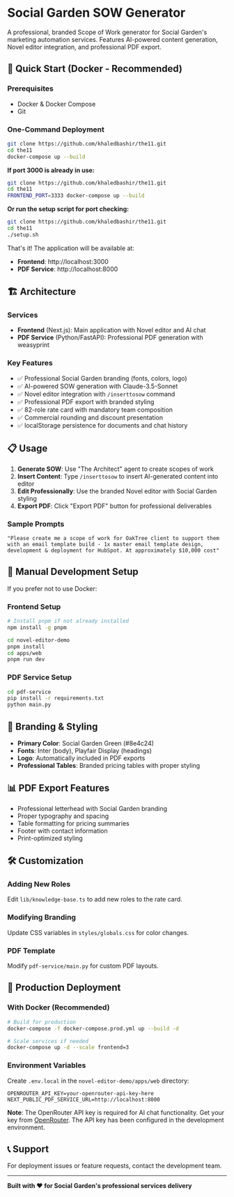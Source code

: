 # Social Garden SOW Generator

A professional, branded Scope of Work generator for Social Garden's marketing automation services. Features AI-powered content generation, Novel editor integration, and professional PDF export.

## 🚀 Quick Start (Docker - Recommended)

### Prerequisites
- Docker & Docker Compose
- Git

### One-Command Deployment
```bash
git clone https://github.com/khaledbashir/the11.git
cd the11
docker-compose up --build
```

**If port 3000 is already in use:**
```bash
git clone https://github.com/khaledbashir/the11.git
cd the11
FRONTEND_PORT=3333 docker-compose up --build
```

**Or run the setup script for port checking:**
```bash
git clone https://github.com/khaledbashir/the11.git
cd the11
./setup.sh
```

That's it! The application will be available at:
- **Frontend**: http://localhost:3000
- **PDF Service**: http://localhost:8000

## 🏗️ Architecture

### Services
- **Frontend** (Next.js): Main application with Novel editor and AI chat
- **PDF Service** (Python/FastAPI): Professional PDF generation with weasyprint

### Key Features
- ✅ Professional Social Garden branding (fonts, colors, logo)
- ✅ AI-powered SOW generation with Claude-3.5-Sonnet
- ✅ Novel editor integration with `/inserttosow` command
- ✅ Professional PDF export with branded styling
- ✅ 82-role rate card with mandatory team composition
- ✅ Commercial rounding and discount presentation
- ✅ localStorage persistence for documents and chat history

## 📋 Usage

1. **Generate SOW**: Use "The Architect" agent to create scopes of work
2. **Insert Content**: Type `/inserttosow` to insert AI-generated content into editor
3. **Edit Professionally**: Use the branded Novel editor with Social Garden styling
4. **Export PDF**: Click "Export PDF" button for professional deliverables

### Sample Prompts
```
"Please create me a scope of work for OakTree client to support them with an email template build - 1x master email template design, development & deployment for HubSpot. At approximately $10,000 cost"
```

## 🔧 Manual Development Setup

If you prefer not to use Docker:

### Frontend Setup
```bash
# Install pnpm if not already installed
npm install -g pnpm

cd novel-editor-demo
pnpm install
cd apps/web
pnpm run dev
```

### PDF Service Setup
```bash
cd pdf-service
pip install -r requirements.txt
python main.py
```

## 🎨 Branding & Styling

- **Primary Color**: Social Garden Green (#8e4c24)
- **Fonts**: Inter (body), Playfair Display (headings)
- **Logo**: Automatically included in PDF exports
- **Professional Tables**: Branded pricing tables with proper styling

## 📊 PDF Export Features

- Professional letterhead with Social Garden branding
- Proper typography and spacing
- Table formatting for pricing summaries
- Footer with contact information
- Print-optimized styling

## 🛠️ Customization

### Adding New Roles
Edit `lib/knowledge-base.ts` to add new roles to the rate card.

### Modifying Branding
Update CSS variables in `styles/globals.css` for color changes.

### PDF Template
Modify `pdf-service/main.py` for custom PDF layouts.

## 🚀 Production Deployment

### With Docker (Recommended)
```bash
# Build for production
docker-compose -f docker-compose.prod.yml up --build -d

# Scale services if needed
docker-compose up -d --scale frontend=3
```

### Environment Variables
Create `.env.local` in the `novel-editor-demo/apps/web` directory:
```
OPENROUTER_API_KEY=your-openrouter-api-key-here
NEXT_PUBLIC_PDF_SERVICE_URL=http://localhost:8000
```

**Note**: The OpenRouter API key is required for AI chat functionality. Get your key from [OpenRouter](https://openrouter.ai/keys). The API key has been configured in the development environment.

## 📞 Support

For deployment issues or feature requests, contact the development team.

---

**Built with ❤️ for Social Garden's professional services delivery**
